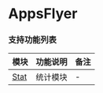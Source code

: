 # AppsFlyer

### 支持功能列表

| 模块 | 功能说明 | 备注 |
| :-- | :------- | :--- |
| [Stat](AppsFlyer/stat.md) | 统计模块 | - |